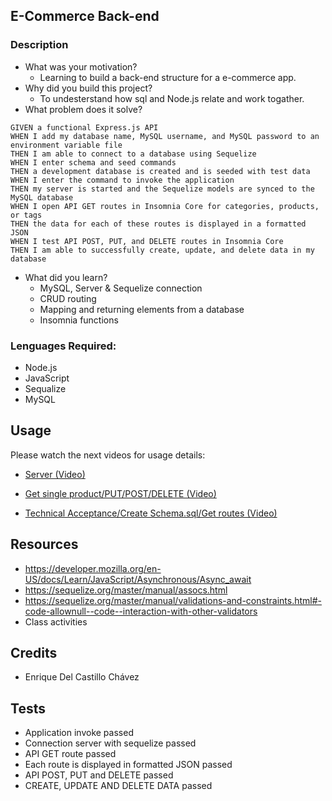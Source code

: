 ## E-Commerce Back-end
### Description
- What was your motivation?
  - Learning to build a back-end structure for a e-commerce app.
- Why did you build this project?  
  - To undesterstand how sql and Node.js relate and work togather.
- What problem does it solve?
```
GIVEN a functional Express.js API
WHEN I add my database name, MySQL username, and MySQL password to an environment variable file
THEN I am able to connect to a database using Sequelize
WHEN I enter schema and seed commands
THEN a development database is created and is seeded with test data
WHEN I enter the command to invoke the application
THEN my server is started and the Sequelize models are synced to the MySQL database
WHEN I open API GET routes in Insomnia Core for categories, products, or tags
THEN the data for each of these routes is displayed in a formatted JSON
WHEN I test API POST, PUT, and DELETE routes in Insomnia Core
THEN I am able to successfully create, update, and delete data in my database
```
- What did you learn?
  - MySQL, Server & Sequelize connection
  - CRUD routing
  - Mapping and returning elements from a database
  - Insomnia functions

### Lenguages Required:
- Node.js
- JavaScript
- Sequalize
- MySQL

## Usage
Please watch the next videos for usage details:

- [Server (Video)](https://drive.google.com/file/d/1v506MqKIUo5dyyOMOWTmC0KyCDeoTIHf/view)

- [Get single product/PUT/POST/DELETE (Video)](https://drive.google.com/file/d/1lCwlO7fEFy4LYcJ92dZJ2NojJS2ULTuO/view)

- [Technical Acceptance/Create Schema.sql/Get routes (Video)](https://drive.google.com/file/d/1p2_Lb32lgkO9DkTvHAGTNFKgoBmjlXow/view)


## Resources
- https://developer.mozilla.org/en-US/docs/Learn/JavaScript/Asynchronous/Async_await
- https://sequelize.org/master/manual/assocs.html
- https://sequelize.org/master/manual/validations-and-constraints.html#-code-allownull--code--interaction-with-other-validators
- Class activities


## Credits
- Enrique Del Castillo Chávez

## Tests
- Application invoke passed
- Connection server with sequelize passed
- API GET route passed
- Each route is displayed in formatted JSON passed
- API POST, PUT and DELETE passed
- CREATE, UPDATE AND DELETE DATA passed